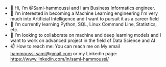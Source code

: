 - 👋 Hi, I’m @Sami-hammoussi and I am Business Informatics engineer.
- 👀 I’m interested in becoming a Machine Learning engineering I'm very much into Artificial Intelligence and I want to pursuit it as a career field
- 🌱 I’m currently learning Python, SQL, Linux Command Line, Statistics, etc.
- 💞️ I’m looking to collaborate on machine and deep learning models and I want to work on advanced project in the field of Data Science and AI
- 📫 How to reach me: You can reach me on My email hammoussi.sami@gmail.com or my LinkedIn page:  https://www.linkedin.com/in/sami-hammoussi/
